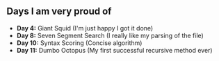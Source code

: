 <h2>Days I am very proud of</h2>
<ul>
    <li><b>Day 4:</b> Giant Squid (I'm just happy I got it done)</li>
    <li><b>Day 8:</b> Seven Segment Search (I really like my parsing of the file)</li>
    <li><b>Day 10:</b> Syntax Scoring (Concise algorithm)</li>
    <li><b>Day 11:</b> Dumbo Octopus (My first successful recursive method ever)</li>
</ul>